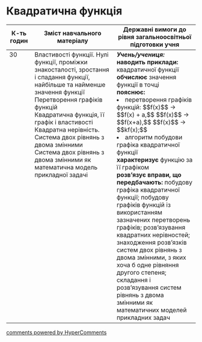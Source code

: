 <div id="hypercomments_widget" class="js-hypercomments-widget invisible"></div>

# Квадратична функція

<table>
  <tr>
    <td width="10%" align="center"><b>К-ть годин</b></td>
    <td width="40%" align="center"><b>Зміст навчального матеріалу</b></td>
    <td width="40%" align="center"><b>Державні вимоги до рівня загальноосвітньої підготовки учня</b></td>
  </tr>
<tbody>
  <tr>
<td width="10%" style="vertical-align:top !important;">30</td>
    <td width="40%" style="vertical-align:top !important;">
Властивості функції. Нулі функції, проміжки знакосталості, зростання і спадання функції, найбільше та найменше значення функції<br>
Перетворення графіків функцій<br>
Квадратична функція, її графік і властивості<br>
Квадратна нерівність. Система двох рівнянь з двома змінними<br>
Система двох рівнянь з двома змінними як математична модель прикладної задачі
</td>
    <td width="40%" style="vertical-align:top !important;">
<i><b>Учень/учениця:</b></i><br>
<b>наводить приклади:</b> квадратичної функції<br>
<b>обчислює</b> значення функції в точці<br>
<b>пояснює:</b>
<li>перетворення графіків функцій: $$f(x)$$ &rarr; $$f(x) + a,$$ $$f(x)$$ &rarr; $$f(x+a),$$ $$f(x)$$ &rarr; $$kf(x);$$ </li> 
<li>алгоритм побудови графіка квадратичної функції</li>
<b>характеризує</b> функцію за її графіком<br>
<b>розв’язує вправи, що передбачають:</b> побудову графіка квадратичної функції; побудову графіків функцій із використанням зазначених перетворень графіків; розв’язування квадратних нерівностей; знаходження розв’язків систем двох рівнянь з двома змінними, з яких хоча б одне рівняння другого степеня; складання і розв’язування систем рівнянь з двома змінними як математичних моделей прикладних задач
</td>
  </tr>
</tbody>
</table>

<div class="js-hypercomments-container">
<a href="http://hypercomments.com" class="hc-link" title="comments widget">comments powered by HyperComments</a>
</div>